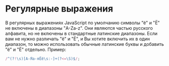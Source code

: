 # Регулярные выражения

В регулярных выражениях JavaScript по умолчанию символы "ё" и "Ё" не включены в диапазоны "A-Za-z". Они являются частью русского алфавита, но не включены в стандартные латинские диапазоны. Если вам не нужно различать "ё" и "Ё", и Вы хотите включить их в один диапазон, то можно использовать обычные латинские буквы и добавить "ё" и "Ё" отдельно. Пример:

```js
/^(?!\s)[А-Яа-яЁё\s:-]+(?<=\S)$/;
```
